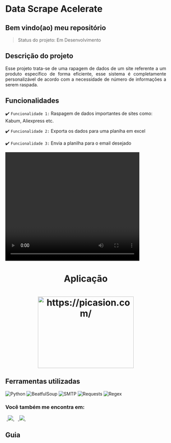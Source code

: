 <h1>Data Scrape Acelerate</h1>

<h2>Bem vindo(ao) meu repositório</h2>

>Status do projeto: Em Desenvolvimento

## Descrição do projeto
 <p align="justify">
Esse projeto trata-se de uma rapagem de dados de um site referente a um produto específico de forma eficiente, esse sistema é completamente personalizável de acordo com a necessidade de número de informações a serem raspada.

 
## Funcionalidades

:heavy_check_mark: `Funcionalidade 1:` Raspagem de dados importantes de sites como: Kabum, Aliexpress etc.

:heavy_check_mark: `Funcionalidade 2:` Exporta os dados para uma planiha em excel

:heavy_check_mark: `Funcionalidade 3:` Envia a planilha para o email desejado

        
<video width="420" height="340" controls="controls">
    <source src="./filme.mp4" type="video/mp4">
</video>
 
<div align='center'>
    <h1>Aplicação<h1>
   <a href="https://picasion.com/"><img src="https://i.picasion.com/pic92/03a6fc2f00f1d7e431cee43756eae622.gif" width="300" height="224" border="0" alt="https://picasion.com/" /></a>
</div>
            
## Ferramentas utilizadas

![Python](https://img.shields.io/badge/Python-14354C?style=for-the-badge&logo=python&logoColor=white) 
![BeatfulSoup](https://img.shields.io/badge/BeatfulSoup-%2307405e.svg?style=for-the-badge&logo=BeatfulSoup&logoColor=white)
![SMTP](https://img.shields.io/badge/smtp-%2307405e.svg?style=for-the-badge&logo=SMTP&logoColor=white)
![Requests](https://img.shields.io/badge/Requests-%2307405e.svg?style=for-the-badge&logo=Resquests&logoColor=white)
![Regex](https://img.shields.io/badge/Regex-%2307405e.svg?style=for-the-badge&logo=Regex&logoColor=white)
   
### Você também me encontra em:
&nbsp;<a href="https://www.linkedin.com/in/habacuque-gosch-de-oliveira-993b45264/">
  <img src="https://img.shields.io/badge/linkedin-%230077B5.svg?style=for-the-badge&logo=linkedin&logoColor=white">
</a>&nbsp;
&nbsp;<a href="https://www.instagram.com/gosch_tlgd">
  <img src="https://img.shields.io/badge/Instagram-%23E4405F.svg?style=for-the-badge&logo=Instagram&logoColor=white">
</a>&nbsp;
 
<h2>Guia</h2>

